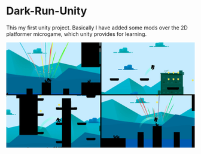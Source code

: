 # Dark-Run-Unity
This my first unity project. Basically I have added some mods over the 2D platformer microgame, which unity provides for learning.

![thumbnail](Thumbnail.jpg)
